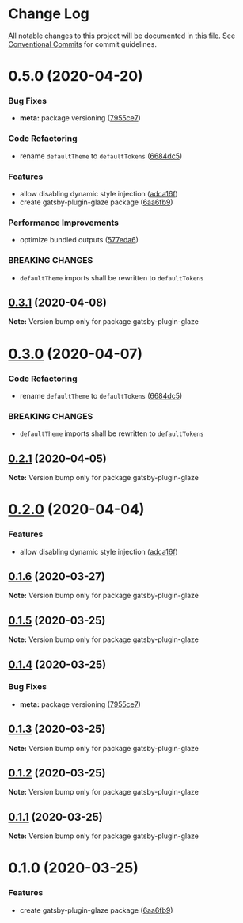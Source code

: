 # Change Log

All notable changes to this project will be documented in this file.
See [Conventional Commits](https://conventionalcommits.org) for commit guidelines.

# 0.5.0 (2020-04-20)

### Bug Fixes

- **meta:** package versioning ([7955ce7](https://github.com/kripod/glaze/commit/7955ce79a559779ab0fac6bd9c18252b572de87d))

### Code Refactoring

- rename `defaultTheme` to `defaultTokens` ([6684dc5](https://github.com/kripod/glaze/commit/6684dc59d7bcd3918984ff118c0f218c0deba549))

### Features

- allow disabling dynamic style injection ([adca16f](https://github.com/kripod/glaze/commit/adca16fba065e814a43f7bd755d968e550e458dd))
- create gatsby-plugin-glaze package ([6aa6fb9](https://github.com/kripod/glaze/commit/6aa6fb9c8e550427b647c1c0b2d14e0e0f8df74d))

### Performance Improvements

- optimize bundled outputs ([577eda6](https://github.com/kripod/glaze/commit/577eda6385f2f7f44e8ced5e4be6ced960ee6241))

### BREAKING CHANGES

- `defaultTheme` imports shall be rewritten to `defaultTokens`

## [0.3.1](https://github.com/kripod/glaze/compare/gatsby-plugin-glaze@0.3.0...gatsby-plugin-glaze@0.3.1) (2020-04-08)

**Note:** Version bump only for package gatsby-plugin-glaze

# [0.3.0](https://github.com/kripod/glaze/compare/gatsby-plugin-glaze@0.2.1...gatsby-plugin-glaze@0.3.0) (2020-04-07)

### Code Refactoring

- rename `defaultTheme` to `defaultTokens` ([6684dc5](https://github.com/kripod/glaze/commit/6684dc59d7bcd3918984ff118c0f218c0deba549))

### BREAKING CHANGES

- `defaultTheme` imports shall be rewritten to `defaultTokens`

## [0.2.1](https://github.com/kripod/glaze/compare/gatsby-plugin-glaze@0.2.0...gatsby-plugin-glaze@0.2.1) (2020-04-05)

**Note:** Version bump only for package gatsby-plugin-glaze

# [0.2.0](https://github.com/kripod/glaze/compare/gatsby-plugin-glaze@0.1.6...gatsby-plugin-glaze@0.2.0) (2020-04-04)

### Features

- allow disabling dynamic style injection ([adca16f](https://github.com/kripod/glaze/commit/adca16fba065e814a43f7bd755d968e550e458dd))

## [0.1.6](https://github.com/kripod/glaze/compare/gatsby-plugin-glaze@0.1.5...gatsby-plugin-glaze@0.1.6) (2020-03-27)

**Note:** Version bump only for package gatsby-plugin-glaze

## [0.1.5](https://github.com/kripod/glaze/compare/gatsby-plugin-glaze@0.1.4...gatsby-plugin-glaze@0.1.5) (2020-03-25)

**Note:** Version bump only for package gatsby-plugin-glaze

## [0.1.4](https://github.com/kripod/glaze/compare/gatsby-plugin-glaze@0.1.3...gatsby-plugin-glaze@0.1.4) (2020-03-25)

### Bug Fixes

- **meta:** package versioning ([7955ce7](https://github.com/kripod/glaze/commit/7955ce79a559779ab0fac6bd9c18252b572de87d))

## [0.1.3](https://github.com/kripod/glaze/compare/gatsby-plugin-glaze@0.1.2...gatsby-plugin-glaze@0.1.3) (2020-03-25)

**Note:** Version bump only for package gatsby-plugin-glaze

## [0.1.2](https://github.com/kripod/glaze/compare/gatsby-plugin-glaze@0.1.1...gatsby-plugin-glaze@0.1.2) (2020-03-25)

**Note:** Version bump only for package gatsby-plugin-glaze

## [0.1.1](https://github.com/kripod/glaze/compare/gatsby-plugin-glaze@0.1.0...gatsby-plugin-glaze@0.1.1) (2020-03-25)

**Note:** Version bump only for package gatsby-plugin-glaze

# 0.1.0 (2020-03-25)

### Features

- create gatsby-plugin-glaze package ([6aa6fb9](https://github.com/kripod/glaze/commit/6aa6fb9c8e550427b647c1c0b2d14e0e0f8df74d))
